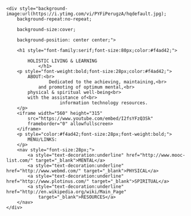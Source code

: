 

	<div style="background-image:url(https://i.ytimg.com/vi/PYFiPerugzA/hqdefault.jpg);
		background-repeat:no-repeat;

		background-size:cover;

		background-position: center center;">

		<h1 style="font-family:serif;font-size:80px;color:#f4ad42;">

			HOLISTIC LIVING & LEARNING
                </h1>
		<p style="font-weight:bold;font-size:28px;color:#f4ad42;">
			ABOUT:<br>
	                Dedicated to the achieving, maintaining,<br> 
  		        and promoting of optimum mental,<br>
			physical & spiritual well-being<br>
			with the assistance of<br> 
                        information technology resources.
		</p>
		<iframe width="560" height="315" 
			src="https://www.youtube.com/embed/I2fsYFzQ3Sk" 
			frameborder="0" allowfullscreen>
		</iframe>
		<p style="color:#f4ad42;font-size:28px;font-weight:bold;">
			MENU/LINKS:
		</p>
		<nav style="font-size:28px;">
			<a style="text-decoration:underline" href="http://www.mooc-list.com/" target="_blank">MENTAL</a>
			<a style="text-decoration:underline" href="http://www.webmd.com/" target="_blank">PHYSICAL</a>
			<a style="text-decoration:underline" href="http://www.plotinus.com/" target="_blank">SPIRITUAL</a>
			<a style="text-decoration:underline" href="http://en.wikipedia.org/wiki/Main_Page"
				target="_blank">RESOURCES</a>
		</nav>
	</div>

